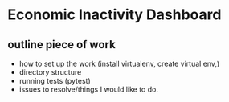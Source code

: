 # Economic Inactivity Dashboard

## outline piece of work
- how to set up the work (install virtualenv, create virtual env,)
- directory structure
- running tests (pytest)
- issues to resolve/things I would like to do.